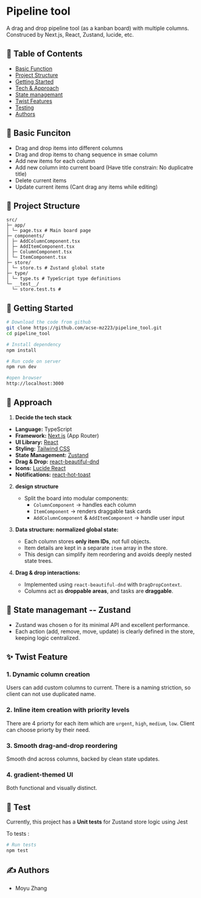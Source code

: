 # Pipeline tool
A drag and drop pipeline tool (as a kanban board) with multiple columns. Construced by Next.js, React, Zustand, lucide, etc.

## 📝 Table of Contents

- [Basic Function](#function)
- [Project Structure](#structure)
- [Getting Started](#getting_started)
- [Tech & Approach](#approach)
- [State managemant](#state)
- [Twist Features](#twist)
- [Testing](#testing)
- [Authors](#authors)


## 🧐 Basic Funciton <a name = "function"></a>

- Drag and drop items into different columns
- Drag and drop items to chang sequence in smae column
- Add new items for each column
- Add new column into current board (Have title constrain: No duplicatre title)
- Delete current items 
- Update current items (Cant drag any items while editing)

## 📁 Project Structure <a name = "structure"></a>

```
src/
├─ app/
│ └─ page.tsx # Main board page
├─ components/
│ ├─ AddColumnComponent.tsx
│ ├─ AddItemComponent.tsx
│ ├─ ColumnComponent.tsx
│ └─ ItemComponent.tsx
├─ store/
│ └─ store.ts # Zustand global state
├─ type/
│ └─ type.ts # TypeScript type definitions
└─ __test__/
  └─ store.test.ts # 
```

## 🏁 Getting Started <a name = "getting_started"></a>

```bash
# Download the code from github
git clone https://github.com/acse-mz223/pipeline_tool.git
cd pipeline_tool

# Install dependency
npm install 

# Run code on server
npm run dev

#open browser
http://localhost:3000
```

## 🎈 Approach <a name="approach"></a>

1. **Decide the tech stack** 
  - **Language:** TypeScript
  - **Framework:** [Next.js](https://nextjs.org/) (App Router)  
  - **UI Library:** [React](https://react.dev/)  
  - **Styling:** [Tailwind CSS](https://tailwindcss.com/)  
  - **State Management:** [Zustand](https://zustand-demo.pmnd.rs/)  
  - **Drag & Drop:** [react-beautiful-dnd](https://github.com/atlassian/react-beautiful-dnd)  
  - **Icons:** [Lucide React](https://lucide.dev/)  
  - **Notifications:** [react-hot-toast](https://react-hot-toast.com/)  
  
2. **design structure**  
   - Split the board into modular components:  
     - `ColumnComponent` → handles each column  
     - `ItemComponent` → renders draggable task cards  
     - `AddColumnComponent` & `AddItemComponent` → handle user input  

3. **Data structure: normalized global state:**  
   - Each column stores **only item IDs**, not full objects.  
   - Item details are kept in a separate `item` array in the store.  
   - This design can simplify item reordering and avoids deeply nested state trees.

4. **Drag & drop interactions:**  
   - Implemented using `react-beautiful-dnd` with `DragDropContext`.  
   - Columns act as **droppable areas**, and tasks are **draggable**.  


## 🚀 State managemant -- Zustand <a name = "state"></a>
  - Zustand was chosen o for its minimal API and excellent performance.  
  - Each action (add, remove, move, update) is clearly defined in the store, keeping logic centralized.

## ✨ Twist Feature <a name = "twist"></a>
### **1. Dynamic column creation**
Users can add custom columns to current. 
There is a naming striction, so client can not use duplicated name.

### **2. Inline item creation with priority levels** 
There are 4 priorty for each item which are `urgent`, `high`, `medium`, `low`. Client can choose priorty by their need. 

### **3. Smooth drag-and-drop reordering** 
Smooth dnd across columns, backed by clean state updates.  

### **4. gradient-themed UI** 
Both functional and visually distinct.


## 🔧 Test <a name = "testing"></a>

Currently, this project has a **Unit tests** for Zustand store logic using Jest

To tests :
```bash
# Run tests
npm test
```


## ✍️ Authors <a name = "authors"></a>

- Moyu Zhang
